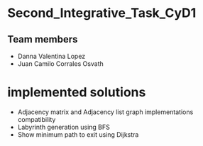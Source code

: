 # Second_Integrative_Task_CyD1

## Team members

* Danna Valentina Lopez
* Juan Camilo Corrales Osvath

# implemented solutions

* Adjacency matrix and Adjacency list graph implementations compatibility
* Labyrinth generation using BFS
* Show minimum path to exit using Dijkstra

